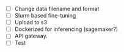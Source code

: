 - [ ] Change data filename and format
- [ ] Slurm based fine-tuning
- [ ] Upload to s3
- [ ] Dockerized for inferencing (sagemaker?)
- [ ] API gateway.
- [ ] Test
